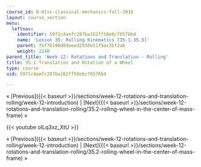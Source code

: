 ```yaml
---
course_id: 8-01sc-classical-mechanics-fall-2016
layout: course_section
menu:
  leftnav:
    identifier: 5971c4aefc287ba162ff58e6c76576b4
    name: 'Lesson 35: Rolling Kinematics [35.1-35.5]'
    parent: fbf76190d89eeed2930e51f9ac3bf2a6
    weight: 2240
parent_title: 'Week 12: Rotations and Translation - Rolling'
title: 35.1 Translation and Rotation of a Wheel
type: course
uid: 5971c4aefc287ba162ff58e6c76576b4

---
```


« [Previous]({{< baseurl >}}/sections/week-12-rotations-and-translation-rolling/week-12-introduction) | [Next]({{< baseurl >}}/sections/week-12-rotations-and-translation-rolling/35.2-rolling-wheel-in-the-center-of-mass-frame) »

{{< youtube oILq3xz_XtU >}}

« [Previous]({{< baseurl >}}/sections/week-12-rotations-and-translation-rolling/week-12-introduction) | [Next]({{< baseurl >}}/sections/week-12-rotations-and-translation-rolling/35.2-rolling-wheel-in-the-center-of-mass-frame) »